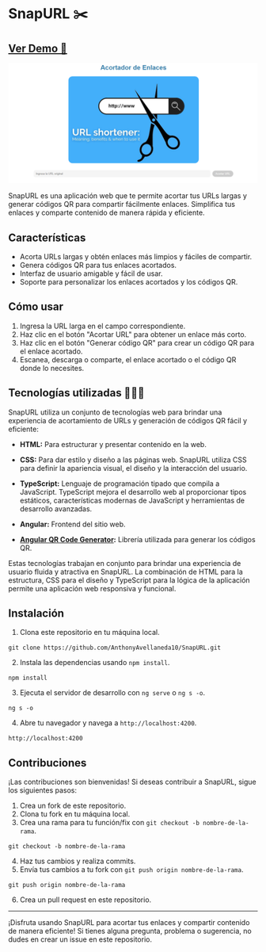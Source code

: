 # SnapURL ✂️

## [Ver Demo 👀](https://snap-url.netlify.app/home)


![SnapURL Logo](./src/assets/img/image.png) <!-- Agrega aquí la ruta a tu logotipo -->

SnapURL es una aplicación web que te permite acortar tus URLs largas y generar códigos QR para compartir fácilmente enlaces. Simplifica tus enlaces y comparte contenido de manera rápida y eficiente.

## Características

- Acorta URLs largas y obtén enlaces más limpios y fáciles de compartir.
- Genera códigos QR para tus enlaces acortados.
- Interfaz de usuario amigable y fácil de usar.
- Soporte para personalizar los enlaces acortados y los códigos QR.

## Cómo usar

1. Ingresa la URL larga en el campo correspondiente.
2. Haz clic en el botón "Acortar URL" para obtener un enlace más corto.
3. Haz clic en el botón "Generar código QR" para crear un código QR para el enlace acortado.
4. Escanea, descarga o comparte, el enlace acortado o el código QR donde lo necesites.

## Tecnologías utilizadas 👨🏻‍💻

SnapURL utiliza un conjunto de tecnologías web para brindar una experiencia de acortamiento de URLs y generación de códigos QR fácil y eficiente:

- **HTML:** Para estructurar y presentar contenido en la web.

- **CSS:** Para dar estilo y diseño a las páginas web. SnapURL utiliza CSS para definir la apariencia visual, el diseño y la interacción del usuario.

- **TypeScript:** Lenguaje de programación tipado que compila a JavaScript. TypeScript mejora el desarrollo web al proporcionar tipos estáticos, características modernas de JavaScript y herramientas de desarrollo avanzadas.

- **Angular:** Frontend del sitio web.

- **[Angular QR Code Generator](https://www.npmjs.com/package/angularx-qrcode):** Librería utilizada para generar los códigos QR.

Estas tecnologías trabajan en conjunto para brindar una experiencia de usuario fluida y atractiva en SnapURL. La combinación de HTML para la estructura, CSS para el diseño y TypeScript para la lógica de la aplicación permite una aplicación web responsiva y funcional.


## Instalación

1. Clona este repositorio en tu máquina local.
```shell
git clone https://github.com/AnthonyAvellaneda10/SnapURL.git
```
2. Instala las dependencias usando `npm install`.
```shell
npm install
```
3. Ejecuta el servidor de desarrollo con `ng serve` o `ng s -o`.
```shell
ng s -o
```
4. Abre tu navegador y navega a `http://localhost:4200`.

```shell
http://localhost:4200
```

## Contribuciones

¡Las contribuciones son bienvenidas! Si deseas contribuir a SnapURL, sigue los siguientes pasos:

1. Crea un fork de este repositorio.
2. Clona tu fork en tu máquina local.
3. Crea una rama para tu función/fix con `git checkout -b nombre-de-la-rama`.
```shell
git checkout -b nombre-de-la-rama
```
4. Haz tus cambios y realiza commits.
5. Envía tus cambios a tu fork con `git push origin nombre-de-la-rama`.
```shell
git push origin nombre-de-la-rama
```
6. Crea un pull request en este repositorio.

---

¡Disfruta usando SnapURL para acortar tus enlaces y compartir contenido de manera eficiente! Si tienes alguna pregunta, problema o sugerencia, no dudes en crear un issue en este repositorio.
